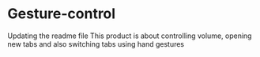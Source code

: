 # Gesture-control
Updating the readme file
This product is about controlling volume, opening new tabs and also switching tabs using hand gestures
